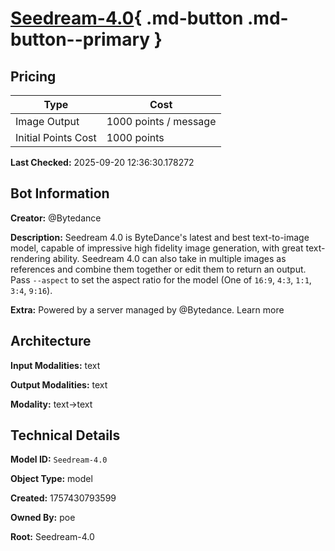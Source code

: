 # [Seedream-4.0](https://poe.com/Seedream-4.0){ .md-button .md-button--primary }

## Pricing

| Type | Cost |
|------|------|
| Image Output | 1000 points / message |
| Initial Points Cost | 1000 points |

**Last Checked:** 2025-09-20 12:36:30.178272


## Bot Information

**Creator:** @Bytedance

**Description:** Seedream 4.0 is ByteDance's latest and best text-to-image model, capable of impressive high fidelity image generation, with great text-rendering ability. Seedream 4.0 can also take in  multiple images as references and combine them together or edit them to return an output. Pass `--aspect` to set the aspect ratio for the model (One of `16:9`, `4:3`, `1:1`, `3:4`, `9:16`).

**Extra:** Powered by a server managed by @Bytedance. Learn more


## Architecture

**Input Modalities:** text

**Output Modalities:** text

**Modality:** text->text


## Technical Details

**Model ID:** `Seedream-4.0`

**Object Type:** model

**Created:** 1757430793599

**Owned By:** poe

**Root:** Seedream-4.0
